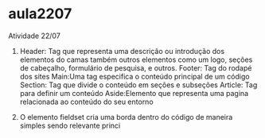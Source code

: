 # aula2207
Atividade 22/07

1) Header: Tag que representa uma descrição ou introdução dos elementos do camas também outros elementos como um logo, seções de cabeçalho, formulário de pesquisa, e outros.
Footer: Tag do rodapé dos sites
Main:Uma tag especifica o conteúdo principal de um código
Section: Tag que divide o conteúdo em seções e subseções
Article: Tag para definir um conteúdo
Aside:Elemento que representa uma pagina relacionada ao conteúdo do seu entorno

2) O elemento fieldset cria uma borda dentro do código de maneira simples sendo relevante princi
